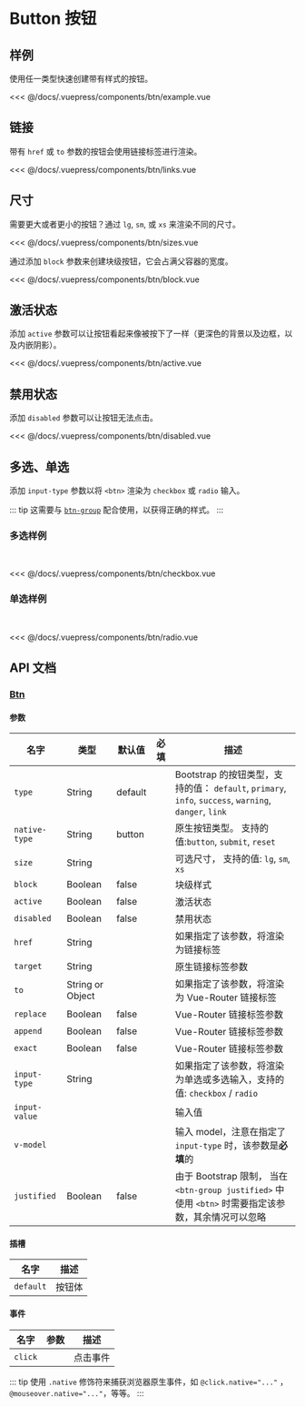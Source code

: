 # Button 按钮

## 样例

使用任一类型快速创建带有样式的按钮。

<btn-example/>

<<< @/docs/.vuepress/components/btn/example.vue

## 链接

带有 `href` 或 `to` 参数的按钮会使用链接标签进行渲染。

<btn-links/>

<<< @/docs/.vuepress/components/btn/links.vue

## 尺寸

需要更大或者更小的按钮？通过 `lg`, `sm`, 或 `xs` 来渲染不同的尺寸。

<btn-sizes/>

<<< @/docs/.vuepress/components/btn/sizes.vue

通过添加 `block` 参数来创建块级按钮，它会占满父容器的宽度。

<btn-block/>

<<< @/docs/.vuepress/components/btn/block.vue

## 激活状态

添加 `active` 参数可以让按钮看起来像被按下了一样（更深色的背景以及边框，以及内嵌阴影）。 

<btn-active/>

<<< @/docs/.vuepress/components/btn/active.vue

## 禁用状态

添加 `disabled` 参数可以让按钮无法点击。

<btn-disabled/>

<<< @/docs/.vuepress/components/btn/disabled.vue

## 多选、单选

添加 `input-type` 参数以将 `<btn>` 渲染为 `checkbox` 或 `radio` 输入。

::: tip
这需要与 [`btn-group`](/zh/components/btn-group.html) 配合使用，以获得正确的样式。
:::

### 多选样例

<br/>

<btn-checkbox/>

<<< @/docs/.vuepress/components/btn/checkbox.vue

### 单选样例

<br/>

<btn-radio/>

<<< @/docs/.vuepress/components/btn/radio.vue

## API 文档

### [Btn](https://github.com/uiv-lib/uiv/blob/1.x/src/components/button/Btn.js)

#### 参数

名字             | 类型             | 默认值  | 必填 | 描述
---------------- | ----------       | -------- | -------- | -----------------------
`type`           | String           | default  |          | Bootstrap 的按钮类型，支持的值： `default`, `primary`, `info`, `success`, `warning`, `danger`, `link`
`native-type`    | String           | button   |          | 原生按钮类型。 支持的值:`button`, `submit`, `reset`
`size`           | String           |          |          | 可选尺寸， 支持的值: `lg`, `sm`, `xs`
`block`          | Boolean          | false    |          | 块级样式
`active`         | Boolean          | false    |          | 激活状态
`disabled`       | Boolean          | false    |          | 禁用状态
`href`           | String           |          |          | 如果指定了该参数，将渲染为链接标签
`target`         | String           |          |          | 原生链接标签参数
`to`             | String or Object |          |          | 如果指定了该参数，将渲染为 Vue-Router 链接标签
`replace`        | Boolean          | false    |          | Vue-Router 链接标签参数
`append`         | Boolean          | false    |          | Vue-Router 链接标签参数
`exact`          | Boolean          | false    |          | Vue-Router 链接标签参数
`input-type`     | String           |          |          | 如果指定了该参数，将渲染为单选或多选输入，支持的值: `checkbox` / `radio`
`input-value`    |                  |          |          | 输入值
`v-model`        |                  |          |          | 输入 model，注意在指定了 `input-type` 时，该参数是**必填**的
`justified`      | Boolean          | false    |          | 由于 Bootstrap 限制， 当在 `<btn-group justified>` 中使用 `<btn>` 时需要指定该参数，其余情况可以忽略

#### 插槽

名字      | 描述
--------- | -----------------------
`default` | 按钮体

#### 事件

名字        | 参数 | 描述
----------- | ------ | ---------------
`click`     |        | 点击事件

::: tip
使用 `.native` 修饰符来捕获浏览器原生事件，如 `@click.native="..."` ， `@mouseover.native="..."`，等等。
:::
